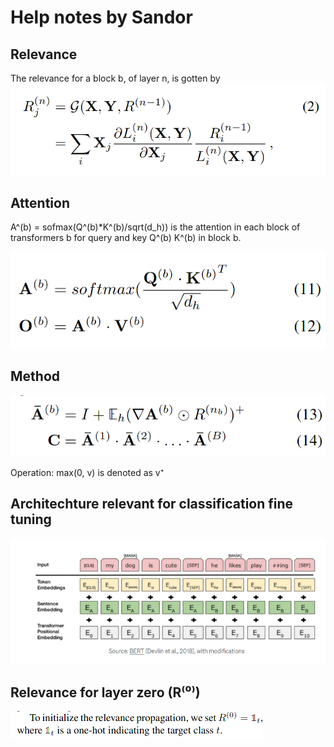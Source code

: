 # Help notes by Sandor

## Relevance

The relevance for a block b, of layer n, is gotten by
![DeepTaylorDecomposition](sandor_note_imgs/DeepTaylorDecomposition.png)


## Attention

A^(b) = sofmax(Q^(b)*K^(b)/sqrt(d_h)) is the attention in each block of transformers b for query and key Q^(b) K^(b) in block b.

![transformer](sandor_note_imgs/transformer.png)

## Method
![method](sandor_note_imgs/method.png)

Operation: max(0, v) is denoted as v⁺

## Architechture relevant for classification fine tuning

![arch](sandor_note_imgs/BERT_NSP_TASK_Architechture_used_for_classification_fine_tuning.png)

## Relevance for layer zero (R⁽⁰⁾)

![R0](sandor_note_imgs/relevance_for_layer_zero.png)


